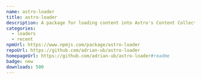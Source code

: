 ```yaml
---
name: astro-loader
title: astro-loader
description: A package for loading content into Astro's Content Collection API
categories:
  - loaders
  - recent
npmUrl: https://www.npmjs.com/package/astro-loader
repoUrl: https://github.com/adrian-ub/astro-loader
homepageUrl: https://github.com/adrian-ub/astro-loader#readme
badge: new
downloads: 500
---
```

